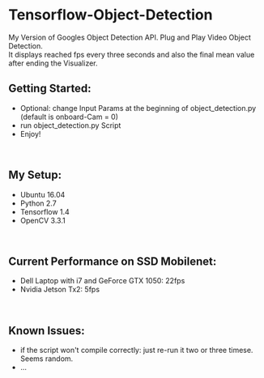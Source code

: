 # Tensorflow-Object-Detection
My Version of Googles Object Detection API. Plug and Play Video Object Detection. <br />
It displays reached fps every three seconds and also the final mean value after ending the Visualizer.
<br />

## Getting Started:  
- Optional: change Input Params at the beginning of object_detection.py (default is onboard-Cam = 0)
- run object_detection.py Script  <br />
- Enjoy!
<br />

## My Setup:
- Ubuntu 16.04
- Python 2.7
- Tensorflow 1.4
- OpenCV 3.3.1
 <br />

## Current Performance on SSD Mobilenet:
- Dell Laptop with i7 and GeForce GTX 1050: 22fps
- Nvidia Jetson Tx2: 5fps
 <br />

## Known Issues:
- if the script won't compile correctly: just re-run it two or three timese. Seems random.
- ...
